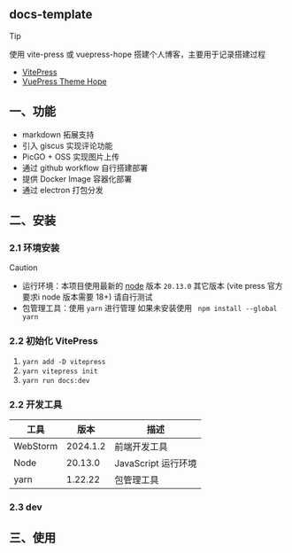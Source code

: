 ## docs-template

> [!TIP]
>
> 使用 vite-press 或 vuepress-hope 搭建个人博客，主要用于记录搭建过程

- [VitePress](https://vitepress.dev/guide/getting-started)
- [VuePress Theme Hope](https://theme-hope.vuejs.press/zh/)

## 一、功能

- markdown 拓展支持
- 引入 giscus 实现评论功能
- PicGO + OSS 实现图片上传
- 通过 github workflow 自行搭建部署
- 提供 Docker Image 容器化部署
- 通过 electron 打包分发

## 二、安装

### 2.1 环境安装

> [!CAUTION]
>
> - 运行环境：本项目使用最新的 [node](https://nodejs.org/en/download) 版本 `20.13.0` 其它版本 (vite press 官方要求i node
    版本需要 18+) 请自行测试
> - 包管理工具：使用 `yarn` 进行管理 如果未安装使用 ` npm install --global yarn`

### 2.2 初始化 VitePress

1. `yarn add -D vitepress`
2. `yarn vitepress init`
3. `yarn run docs:dev`

### 2.2 开发工具

| 工具       | 版本       | 描述              |
|----------|----------|-----------------|
| WebStorm | 2024.1.2 | 前端开发工具          |
| Node     | 20.13.0  | JavaScript 运行环境 |
| yarn     | 1.22.22  | 包管理工具           |

### 2.3 dev

## 三、使用

